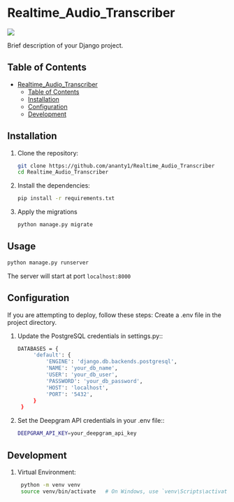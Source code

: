 # Realtime_Audio_Transcriber

![](https://github.com/ananty1/Realtime_Audio_Transcriber/edit/main/media/Building%20a%20Real-Time%20Transcription%20App%20with%20Django%20and%20DeepGram.gif)

Brief description of your Django project.

## Table of Contents

- [Realtime\_Audio\_Transcriber](#realtime_audio_transcriber)
  - [Table of Contents](#table-of-contents)
  - [Installation](#installation)
  - [Configuration](#configuration)
  - [Development](#development)

## Installation

1. Clone the repository:

   ```bash
   git clone https://github.com/ananty1/Realtime_Audio_Transcriber
   cd Realtime_Audio_Transcriber

2. Install the dependencies:

   ```bash
   pip install -r requirements.txt

3. Apply the migrations 

    ```bash
   python manage.py migrate
    
## Usage

   ```bash
   python manage.py runserver
   ```

The server will start at port `localhost:8000`

## Configuration
If you are attempting to deploy, follow these steps:
Create a .env file in the project directory.
1. Update the PostgreSQL credentials in settings.py::

   ```bash
   DATABASES = {
        'default': {
            'ENGINE': 'django.db.backends.postgresql',
            'NAME': 'your_db_name',
            'USER': 'your_db_user',
            'PASSWORD': 'your_db_password',
            'HOST': 'localhost',
            'PORT': '5432',
        }
    }

2. Set the Deepgram API credentials in your .env file::

   ```bash
   DEEPGRAM_API_KEY=your_deepgram_api_key


## Development

1. Virtual Environment:

   ```bash
    python -m venv venv
    source venv/bin/activate   # On Windows, use `venv\Scripts\activate`

